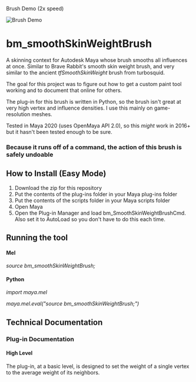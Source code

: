 Brush Demo (2x speed)

![Brush Demo](https://i.imgur.com/j0fWZXY.gif)

# bm_smoothSkinWeightBrush

A skinning context for Autodesk Maya whose brush smooths all influences at once. Similar to Brave Rabbit's smooth skin weight brush, and very similar to the ancient _tfSmoothSkinWeight_ brush from turbosquid. 

The goal for this project was to figure out how to get a custom paint tool working and to document that online for others.

The plug-in for this brush is written in Python, so the brush isn't great at very high vertex and influence densities. I use this mainly on game-resolution meshes.

Tested in Maya 2020 (uses OpenMaya API 2.0), so this *might* work in 2016+ but it hasn't been tested enough to be sure. 

### **Because it runs off of a command, the action of this brush is safely undoable**

## How to Install (Easy Mode)
1. Download the zip for this repository
2. Put the contents of the plug-ins folder in your Maya plug-ins folder
3. Put the contents of the scripts folder in your Maya scripts folder
4. Open Maya
5. Open the Plug-in Manager and load bm_SmoothSkinWeightBrushCmd. Also set it to AutoLoad so you don't have to do this each time. 

## Running the tool
#### Mel
  *source bm_smoothSkinWeightBrush;*


#### Python
  *import maya.mel*
  
  *maya.mel.eval("source bm_smoothSkinWeightBrush;")*



## Technical Documentation

### Plug-in Documentation
#### High Level
The plug-in, at a basic level, is designed to set the weight of a single vertex to the average weight of its neighbors. 

